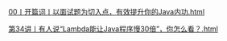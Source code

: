 [00丨开篇词丨以面试题为切入点，有效提升你的Java内功.html](https://zhanghuijun0.github.io/geektime/time.geekbang.org:column:intro:82/00丨开篇词丨以面试题为切入点，有效提升你的Java内功.html)

[第34讲丨有人说“Lambda能让Java程序慢30倍”，你怎么看？.html](https://zhanghuijun0.github.io/geektime/time.geekbang.org:column:intro:82/第34讲丨有人说“Lambda能让Java程序慢30倍”，你怎么看？.html)